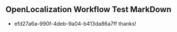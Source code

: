 ## OpenLocalization Workflow Test MarkDown
* efd27a6a-990f-4deb-9a04-b413da86a7ff thanks!

<!--HONumber=Sep16_HO1-->


